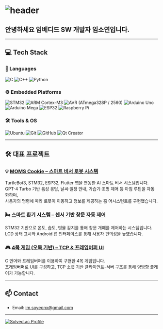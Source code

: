 # ![header](https://capsule-render.vercel.app/api?type=waving&color=FF6A6A&height=250&section=header&text=Welcome%20to%20Soyeon's%20GitHub!&fontSize=40&fontColor=ffffff&animation=fadeIn&textAlign=middle&textY=50)


## 안녕하세요 임베디드 SW 개발자 임소연입니다.

---

## 💻 Tech Stack

### 📌 Languages  
![C](https://img.shields.io/badge/C-00599C?style=flat&logo=c&logoColor=white)
![C++](https://img.shields.io/badge/C++-00599C?style=flat&logo=cplusplus&logoColor=white)
![Python](https://img.shields.io/badge/Python-3776AB?style=flat&logo=python&logoColor=white)

### ⚙️ Embedded Platforms  
![STM32](https://img.shields.io/badge/STM32-CubeIDE-blue)
![ARM Cortex-M3](https://img.shields.io/badge/ARM-Cortex--M3-blue)
![AVR (ATmega328P / 2560)](https://img.shields.io/badge/AVR-ATmega328P%20%2F%202560-green)
![Arduino Uno](https://img.shields.io/badge/Arduino%20Uno-00979D?style=flat&logo=arduino&logoColor=white)
![Arduino Mega](https://img.shields.io/badge/Arduino%20Mega-00979D?style=flat&logo=arduino&logoColor=white)
![ESP32](https://img.shields.io/badge/ESP32-323232?style=flat)
![Raspberry Pi](https://img.shields.io/badge/Raspberry%20Pi-C51A4A?style=flat&logo=raspberrypi&logoColor=white)

### 🛠 Tools & OS  
![Ubuntu](https://img.shields.io/badge/Ubuntu-E95420?style=flat&logo=ubuntu&logoColor=white)
![Git](https://img.shields.io/badge/Git-F05032?style=flat&logo=git&logoColor=white)
![GitHub](https://img.shields.io/badge/GitHub-181717?style=flat&logo=github&logoColor=white)
![Qt Creator](https://img.shields.io/badge/Qt-Creator-41CD52?style=flat&logo=qt&logoColor=white)

---

## 🛠️ 대표 프로젝트

### 💡 [MOMS Cookie – 스마트 비서 로봇 시스템](https://github.com/imso01/edge_final_project_MOMs_Cookie)  
  
  TurtleBot3, STM32, ESP32, Flutter 앱을 연동한 AI 스마트 비서 시스템입니다.  
  GPT-4 Turbo 기반 음성 응답, 날씨·일정 안내, 가습기·조명 제어 등 아침 루틴을 자동화하며,  
  사용자의 명령에 따라 로봇이 이동하고 정보를 제공하는 홈 어시스턴트를 구현했습니다.  

### 🌬️ [스마트 환기 시스템 – 센서 기반 창문 자동 제어](https://github.com/imso01/edge_iot_mini_smart_ventilation_)  
  
  STM32 기반으로 온도, 습도, 빗물 감지를 통해 창문 개폐를 제어하는 시스템입니다.  
  LCD 상태 표시와 Android 앱 인터페이스를 통해 사용자 편의성을 높였습니다.  

### 🎮 [4목 게임 (오목 기반) – TCP & 프레임버퍼 UI](https://github.com/imso01/edge_linux_project)    
  
  C 언어와 프레임버퍼를 이용하여 구현한 4목 게임입니다.  
  프레임버퍼로 UI를 구성하고, TCP 소켓 기반 클라이언트-서버 구조를 통해 양방향 플레이가 가능합니다.  

---

## 📫 Contact
- Email: im.soyeonx@gmail.com

---
 
[![Solved.ac Profile](https://mazassumnida.wtf/api/v2/generate_badge?boj=vpfmvp27)](https://solved.ac/vpfmvp27/)

<!--
**imso01/imso01** is a ✨ _special_ ✨ repository because its `README.md` (this file) appears on your GitHub profile.

Here are  some ideas to get you started:

- 🔭 I’m currently working on ...
- 🌱 I’m currently learning ...
- 👯 I’m looking to collaborate on ...
- 🤔 I’m looking for help with ...
- 💬 Ask me about ...
- 📫 How to reach me: ...
- 😄 Pronouns: ...
- ⚡ Fun fact: ...
-->
